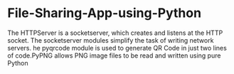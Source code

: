 # File-Sharing-App-using-Python
The HTTPServer is a socketserver, which creates and listens at the HTTP socket. The socketserver modules simplify the task of writing network servers. he pyqrcode module is used to generate QR Code in just two lines of code.PyPNG allows PNG image files to be read and written using pure Python

